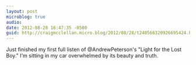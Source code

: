 ```yaml
---
layout: post
microblog: true
audio: 
date: 2012-08-28 16:47:35 -0500
guid: http://craigmcclellan.micro.blog/2012/08/28/t240566320926695424.html
---
```

Just finished my first full listen of @AndrewPeterson's "Light for the Lost Boy." I'm sitting in my car overwhelmed by its beauty and truth.
